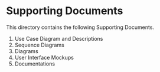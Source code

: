 # Supporting Documents

This directory contains the following Supporting Documents.

1. Use Case Diagram and Descriptions
2. Sequence Diagrams
3. Diagrams
4. User Interface Mockups
5. Documentations
